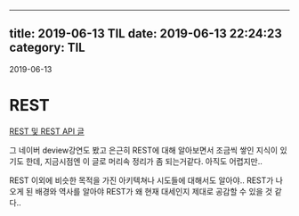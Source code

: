 
---
title: 2019-06-13 TIL
date: 2019-06-13 22:24:23
category: TIL
---

2019-06-13

# REST

[REST 및 REST API 글](https://www.joinc.co.kr/w/man/12/rest/about)

그 네이버 deview강연도 봤고 은근히 REST에 대해 알아보면서 조금씩 쌓인 지식이 있기도 한데, 지금시점엔 이 글로 머리속 정리가 좀 되는거같다. 아직도 어렵지만..

REST 이외에 비슷한 목적을 가진 아키텍쳐나 시도들에 대해서도 알아야.. REST가 나오게 된 배경와 역사를 알아야 REST가 왜 현재 대세인지 제대로 공감할 수 있을 것 같다..
